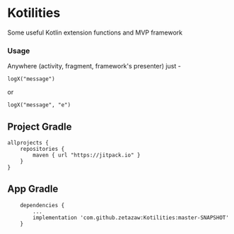 # Kotilities
Some useful Kotlin extension functions and MVP framework

### Usage
Anywhere (activity, fragment, framework's presenter) 
just - 
```
logX("message") 
``` 
or 
```
logX("message", "e") 
```


## Project Gradle
```
allprojects {
    repositories {
        maven { url "https://jitpack.io" }
    }
}
```
## App Gradle

```
    dependencies {
        ...
        implementation 'com.github.zetazaw:Kotilities:master-SNAPSHOT'
    }

